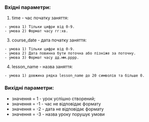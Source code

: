 ### Вхідні параметри:
  1. time - час початку заняття:
 
    - умова 1) Тільки цифри від 0-9.
    - умова 2) Формат часу гг:хв.
  3. course_date - дата початку заняття:
 
    - умова 1) Тільки цифри від 0-9.
    - умова 2) Дата повинна бути поточна або пізніже за поточну.
    - умова 3) Формат часу дд.мм.рррр.
  4. lesson_name - назва заняття:

    - умова 1) довжина рядка lesson_name до 20 символів та більше 0.
### Вихідні параметри:
- значення = 1 - урок успішно створений;
- значення = -1 - час не відповідає формату
- значення = -2 - дата не відповідає формату
- значення = -3 - назва уроку порушує умови
